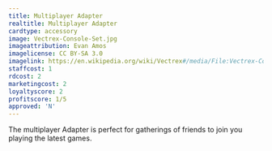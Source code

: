 ```yaml
---
title: Multiplayer Adapter
realtitle: Multiplayer Adapter
cardtype: accessory
image: Vectrex-Console-Set.jpg
imageattribution: Evan Amos 
imagelicense: CC BY-SA 3.0
imagelink: https://en.wikipedia.org/wiki/Vectrex#/media/File:Vectrex-Console-Set.jpg
staffcost: 1
rdcost: 2
marketingcost: 2
loyaltyscore: 2
profitscore: 1/5
approved: 'N'
---
```


The multiplayer Adapter is perfect for gatherings of friends to join you playing the latest games.
